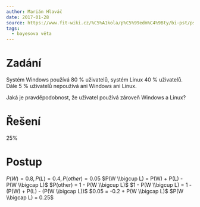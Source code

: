 ```yaml
---
author: Marián Hlaváč
date: 2017-01-28
source: https://www.fit-wiki.cz/%C5%A1kola/p%C5%99edm%C4%9Bty/bi-pst/pst_zkou%C5%A1ka_2015-01-08
tags:
  - bayesova věta
---
```


# Zadání

Systém Windows používá 80 % uživatelů, systém Linux 40 % uživatelů.
Dále 5 % uživatelů nepoužívá ani Windows ani Linux.

Jaká je pravděpodobnost, že uživatel používá zároveň Windows a Linux?

# Řešení

25%

# Postup

$P(W) = 0.8, P(L) = 0.4, P(other) = 0.05$
$P(W \\bigcup L) = P(W) + P(L) - P(W \\bigcap L)$
$P(other) = 1 - P(W \\bigcup L)$
$1 - P(W \\bigcup L) = 1 - (P(W) + P(L) - (P(W \\bigcap L))$
$0.05 = -0.2 + P(W \\bigcap L)$
$P(W \\bigcap L) = 0.25$
